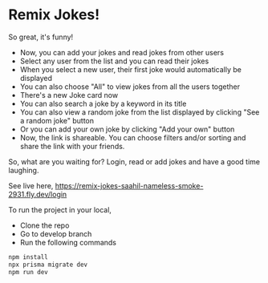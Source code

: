 # Remix Jokes!

So great, it's funny!

- Now, you can add your jokes and read jokes from other users
- Select any user from the list and you can read their jokes
- When you select a new user, their first joke would automatically be displayed
- You can also choose "All" to view jokes from all the users together
- There's a new Joke card now
- You can also search a joke by a keyword in its title
- You can also view a random joke from the list displayed by clicking "See a random joke" button
- Or you can add your own joke by clicking "Add your own" button
- Now, the link is shareable. You can choose filters and/or sorting and share the link with your friends.

So, what are you waiting for? Login, read or add jokes and have a good time laughing.

See live here,
https://remix-jokes-saahil-nameless-smoke-2931.fly.dev/login

To run the project in your local,

- Clone the repo
- Go to develop branch
- Run the following commands

```sh
npm install
npx prisma migrate dev
npm run dev
```
